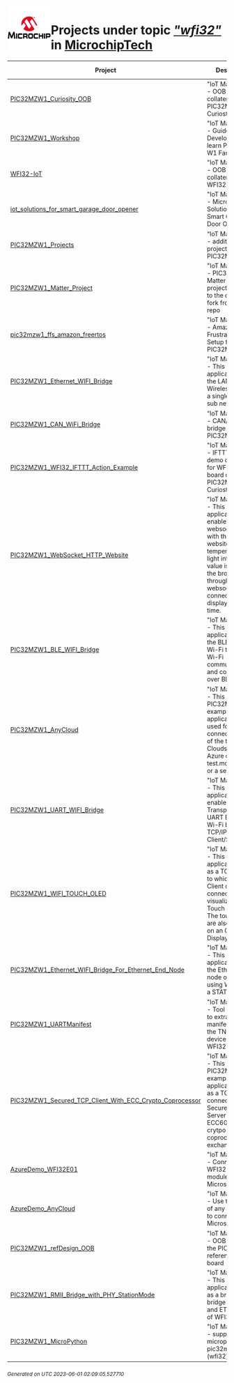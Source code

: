 <img align="left" width="100" height="100" src="logo.jpg">

# Projects under topic [*"wfi32"*](https://github.com/search?q=org%3AMicrochipTech+topic%3Awfi32&type=repository) in [MicrochipTech](https://github.com/MicrochipTech)

|**Project**|**Description**|**Latest Release**|
|---|---|---|
[PIC32MZW1_Curiosity_OOB](https://github.com/MicrochipTech/PIC32MZW1_Curiosity_OOB) | "IoT Made Easy!" - OOB demo collateral for PIC32MZW1 Curiosty board | [v3.0.0](https://github.com/MicrochipTech/PIC32MZW1_Curiosity_OOB/releases/tag/v3.0.0)
[PIC32MZW1_Workshop](https://github.com/MicrochipTech/PIC32MZW1_Workshop) | "IoT Made Easy!" - Guided System Development to learn PIC32MZ W1 Family Device | N/A
[WFI32-IoT](https://github.com/MicrochipTech/WFI32-IoT) | "IoT Made Easy!" - OOB demo collateral for WFI32-IoT board | [v3.0](https://github.com/MicrochipTech/WFI32-IoT/releases/tag/v3.0)
[iot_solutions_for_smart_garage_door_opener](https://github.com/MicrochipTech/iot_solutions_for_smart_garage_door_opener) | "IoT Made Easy!" - Microchip IoT Solutions for Smart Garage Door Opener | N/A
[PIC32MZW1_Projects](https://github.com/MicrochipTech/PIC32MZW1_Projects) | “IoT Made Easy!" - additional projects for PIC32MZW1 | N/A
[PIC32MZW1_Matter_Project](https://github.com/MicrochipTech/PIC32MZW1_Matter_Project) | "IoT Made Easy!" - PIC32MZW1 Matter example project is added to the code which fork from Matter's repo | [v1.0.1](https://github.com/MicrochipTech/PIC32MZW1_Matter_Project/releases/tag/v1.0.1)
[pic32mzw1_ffs_amazon_freertos](https://github.com/MicrochipTech/pic32mzw1_ffs_amazon_freertos) | "IoT Made Easy!" - Amazon Frustration Free Setup for PIC32MZW1 | N/A
[PIC32MZW1_Ethernet_WIFI_Bridge](https://github.com/MicrochipTech/PIC32MZW1_Ethernet_WIFI_Bridge) | "IoT Made Easy!" - This example application bridge the LAN and Wireless LAN on a single and same sub network | N/A
[PIC32MZW1_CAN_WiFi_Bridge](https://github.com/MicrochipTech/PIC32MZW1_CAN_WiFi_Bridge) | “IoT Made Easy!" - CAN/WiFi bridge project for PIC32MZW1 | N/A
[PIC32MZW1_WFI32_IFTTT_Action_Example](https://github.com/MicrochipTech/PIC32MZW1_WFI32_IFTTT_Action_Example) | "IoT Made Easy!" - IFTTT action demo collateral for WFI32-IoT board or PIC32MZW1 Curiosty board | N/A
[PIC32MZW1_WebSocket_HTTP_Website](https://github.com/MicrochipTech/PIC32MZW1_WebSocket_HTTP_Website) | "IoT Made Easy!" - This example application enable a websocket server with the HTTP website, temperature and light intensity value is send to the browser through the websocket connection and display in real time. | N/A
[PIC32MZW1_BLE_WIFI_Bridge](https://github.com/MicrochipTech/PIC32MZW1_BLE_WIFI_Bridge) | "IoT Made Easy!" - This example application bridge the BLE link and Wi-Fi to enable Wi-Fi communication and configuration over BLE | N/A
[PIC32MZW1_AnyCloud](https://github.com/MicrochipTech/PIC32MZW1_AnyCloud) | "IoT Made Easy!" - This PIC32MZW1 example application is used for connecting to any of the three Clouds- AWS, Azure or test.mosquitto.org or a server. | [v0.3.1](https://github.com/MicrochipTech/PIC32MZW1_AnyCloud/releases/tag/v0.3.1)
[PIC32MZW1_UART_WIFI_Bridge](https://github.com/MicrochipTech/PIC32MZW1_UART_WIFI_Bridge) | "IoT Made Easy!" - This example application enable a Transparent UART Bridge over Wi-Fi based on TCP/IP Client/Server | N/A
[PIC32MZW1_WIFI_TOUCH_OLED](https://github.com/MicrochipTech/PIC32MZW1_WIFI_TOUCH_OLED) | "IoT Made Easy!" - This example application acts as a TCP Server to which a TCP Client can connect and visualize QT7 Touch Xpro data. The touch data are also printed on an OLED Display. | N/A
[PIC32MZW1_Ethernet_WIFI_Bridge_For_Ethernet_End_Node](https://github.com/MicrochipTech/PIC32MZW1_Ethernet_WIFI_Bridge_For_Ethernet_End_Node) | "IoT Made Easy!" - This example application bridge the Ethernet end node over Wi-Fi using WFI32E as a STATION | N/A
[PIC32MZW1_UARTManifest](https://github.com/MicrochipTech/PIC32MZW1_UARTManifest) | "IoT Made Easy!" - Tool framework to extract manifest file from the TNGTLS device onboard a WFI32 module  | [v1.3.0](https://github.com/MicrochipTech/PIC32MZW1_UARTManifest/releases/tag/v1.3.0)
[PIC32MZW1_Secured_TCP_Client_With_ECC_Crypto_Coprocessor](https://github.com/MicrochipTech/PIC32MZW1_Secured_TCP_Client_With_ECC_Crypto_Coprocessor) | "IoT Made Easy!" - This PIC32MZW1 example application acts as a TCP Client to connect to Secured TCP Server with ECC608 TNG crytpo coprocessor and exchange data | N/A
[AzureDemo_WFI32E01](https://github.com/MicrochipTech/AzureDemo_WFI32E01) | "IoT Made Easy!" - Connect the WFI32E01PC module to Microsoft Azure | N/A
[AzureDemo_AnyCloud](https://github.com/MicrochipTech/AzureDemo_AnyCloud) | "IoT Made Easy!" - Use the UART of any processor to connect with Microsoft Azure | N/A
[PIC32MZW1_refDesign_OOB](https://github.com/MicrochipTech/PIC32MZW1_refDesign_OOB) | "IoT Made Easy!" - OOB demo for the PIC32MZW1 reference design board | [v1.0.0](https://github.com/MicrochipTech/PIC32MZW1_refDesign_OOB/releases/tag/v1.0.0)
[PIC32MZW1_RMII_Bridge_with_PHY_StationMode](https://github.com/MicrochipTech/PIC32MZW1_RMII_Bridge_with_PHY_StationMode) | "IoT Made Easy!" - This example application acts as a bridge to bridge up Wi-Fi and ETH interface of WFI32 device | N/A
[PIC32MZW1_MicroPython](https://github.com/MicrochipTech/PIC32MZW1_MicroPython) | "IoT Made Easy!" - support micropython on pic32mzw1 (wfi32) | [v1.0.0](https://github.com/MicrochipTech/PIC32MZW1_MicroPython/releases/tag/v1.0.0)


<sub><i>Generated on UTC 2023-06-01 02:09:05.527710</i></sub>
